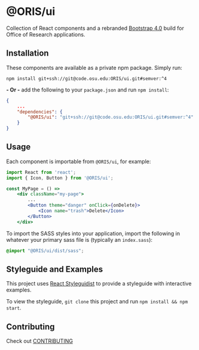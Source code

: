 # @ORIS/ui

Collection of React components and a rebranded [Bootstrap 4.0](https://getbootstrap.com/docs/4.0/getting-started/introduction/) build for Office of Research applications.


## Installation

These components are available as a private npm package. Simply run:

```
npm install git+ssh://git@code.osu.edu:ORIS/ui.git#semver:^4
```

**- Or -** add the following to your `package.json` and run `npm install`:

```json
{
    ...
    "dependencies": {
        "@ORIS/ui": "git+ssh://git@code.osu.edu:ORIS/ui.git#semver:^4"
    }
}
```


## Usage

Each component is importable from `@ORIS/ui`, for example:

```jsx
import React from 'react';
import { Icon, Button } from '@ORIS/ui';

const MyPage = () =>
    <div className="my-page">
        ...
        <Button theme="danger" onClick={onDelete}>
            <Icon name="trash">Delete</Icon>
        </Button>
    </div>
```

To import the SASS styles into your application, import the following in whatever your primary sass file is (typically an `index.sass`):

```css
@import "@ORIS/ui/dist/sass";
```


## Styleguide and Examples

This project uses [React Styleguidist](https://react-styleguidist.js.org/) to provide a styleguide with interactive examples.

To view the styleguide, `git clone` this project and run `npm install && npm start`.


## Contributing

Check out [CONTRIBUTING](CONTRIBUTING.md)
